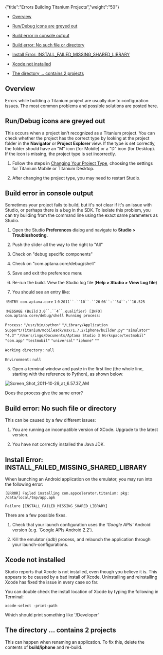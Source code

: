 {"title":"Errors Building Titanium Projects","weight":"50"}

* [Overview](#Overview)

* [Run/Debug icons are greyed out](#Run/Debugiconsaregreyedout)

* [Build error in console output](#Builderrorinconsoleoutput)

* [Build error: No such file or directory](#Builderror:Nosuchfileordirectory)

* [Install Error: INSTALL\_FAILED\_MISSING\_SHARED\_LIBRARY](#InstallError:INSTALL_FAILED_MISSING_SHARED_LIBRARY)

* [Xcode not installed](#Xcodenotinstalled)

* [The directory ... contains 2 projects](#Thedirectory...contains2projects)


## Overview

Errors while building a Titanium project are usually due to configuration issues. The most common problems and possible solutions are posted here.

## Run/Debug icons are greyed out

This occurs when a project isn't recognized as a Titanium project. You can check whether the project has the correct type by looking at the project folder in the **Navigator** or **Project Explorer** view. If the type is set correctly, the folder should have an "M" icon (for Mobile) or a "D" icon (for Desktop). If the icon is missing, the project type is set incorrectly.

1. Follow the steps in [Changing Your Project Type](/docs/appc/Axway_Appcelerator_Studio/Axway_Appcelerator_Studio_Guide/Basic_Concepts/Working_with_Projects/Changing_Your_Project_Type/), choosing the settings for Titanium Mobile or Titanium Desktop.

2. After changing the project type, you may need to restart Studio.


## Build error in console output

Sometimes your project fails to build, but it's not clear if it's an issue with Studio, or perhaps there is a bug in the SDK. To isolate this problem, you can try building from the command line using the exact same parameters as Studio.

1. Open the Studio **Preferences** dialog and navigate to **Studio > Troubleshooting**.

  1. Push the slider all the way to the right to "All"

  2. Check on "debug specific components"

  3. Check on "com.aptana.core/debug/shell"

2. Save and exit the preference menu

3. Re-run the build. View the Studio log file (**Help > Studio > View Log file**)

4. You should see an entry like:

  `!ENTRY com.aptana.core` `1`  `0`  `2011``-``10``-``26`  `06``:``54``:``16.525`

  `!MESSAGE (Build` `3.0``.``4``.qualifier) [INFO] com.aptana.core/debug/shell Running process:`

  `Process:` `"/usr/bin/python"`  `"/Library/Application Support/Titanium/mobilesdk/osx/1.7.2/iphone/builder.py"`  `"simulator"`  `"4.3"`  `"/Users/ingo/Documents/Aptana Studio 3 Workspace/testmobil"`  `"com.app"`  `"testmobil"`  `"universal"`  `"iphone"`  `""`

  `Working directory:` `null`

  `Environment:` `null`

5. Open a terminal window and paste in the first line (the whole line, starting with the reference to Python), as shown below:

  ![Screen_Shot_2011-10-26_at_6.57.37_AM](/Images/appc/download/attachments/30083288/Screen_Shot_2011-10-26_at_6.57.37_AM.png)

Does the process give the same error?

## Build error: No such file or directory

This can be caused by a few different issues:

1. You are running an incompatible version of XCode. Upgrade to the latest version.

2. You have not correctly installed the Java JDK.


## Install Error: INSTALL\_FAILED\_MISSING\_SHARED\_LIBRARY

When launching an Android application on the emulator, you may run into the following error:

`[ERROR] Failed installing com.appcelerator.titanium: pkg: /data/local/tmp/app.apk`

`Failure [INSTALL_FAILED_MISSING_SHARED_LIBRARY]`

There are a few possible fixes.

1. Check that your launch configuration uses the _'Google APIs'_ Android version (e.g. 'Google APIs Android 2.2').

2. Kill the emulator (_adb_) process, and relaunch the application through your launch-configurations.


## Xcode not installed

Studio reports that Xcode is not installed, even though you believe it is. This appears to be caused by a bad install of Xcode. Uninstalling and reinstalling Xcode has fixed the issue in every case so far.

You can double check the install location of Xcode by typing the following in Terminal:

`xcode-select -print-path`

Which should print something like '/Developer'

## The directory ... contains 2 projects

This can happen when renaming an application. To fix this, delete the contents of **build/iphone** and re-build.
